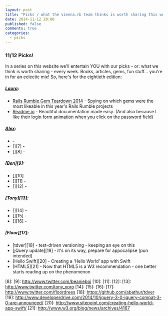 ```yaml
---
layout: post
title: "Picks / what the vienna.rb team thinks is worth sharing this week"
date: 2014-11-12 20:00
published: false
comments: true
categories:
  - picks
---
```


### 11/12 Picks!

In a series on this website we'll entertain YOU with our picks - or: what we think is worth sharing - every week.
Books, articles, gems, fun stuff... you're in for an eclectic mix! So, here's for the eightieth edition:

##### [Laura][1]:
  - [Rails Rumble Gem Teardown 2014][2] - Spying on which gems were the most likeable in this year's Rails Rumble projects
  - [Readme.io][3] - Beautiful documentation made easy. (And also because I like their [login form animation][4] when you click on the password field)

##### [Alex][5]:
  - [][6] -
  - [][7] -
  - [][8] -

##### [Ben][9]:
  - [][10]
  - [][11] -
  - [][12] -

##### [Tony][13]:
  - [][14] -
  - [][15] -
  - [][16] -

##### [Floor][17]:
  - [tdver][18] - test-driven versioning - keeping an eye on this
  - [jQuery update][19] - it's on its way, prepare for appocalipse (pun intended)
  - [Hello Swift][20] - Creating a ‘Hello World’ app with Swift
  - [HTML5][21] - Now that HTML5 is a W3 recommendation - one better starts reading up on the phenomenon 


[1]: http://www.twitter.com/alicetragedy
[2]: https://www.dwellable.com/blog/Rails-Rumble-Gem-Teardown
[3]: https://readme.io
[4]: https://dash.readme.io/login
[5]: http://www.twitter.com/alexandertacho
[6]:
[7]:
[8]:
[9]: http://www.twitter.com/beanieboi
[10]:
[11]:
[12]:
[13]: http://www.twitter.com/tony_xpro
[14]:
[15]:
[16]:
[17]: http://www.twitter.com/floordrees
[18]: https://github.com/abathur/tdver
[19]: http://www.developerdrive.com/2014/10/jquery-3-0-jquery-compat-3-0-are-announced/
[20]: http://www.sitepoint.com/creating-hello-world-app-swift/
[21]: http://www.w3.org/blog/news/archives/4167
